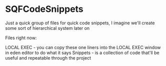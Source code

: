 # SQFCodeSnippets

Just a quick group of files for quick code snippets, I imagine we'll create some sort of hierarchical system later on

Files right now:

LOCAL EXEC - you can copy these one liners into the LOCAL EXEC window in eden editor to do what it says
Snippets - is a collection of code that'll be useful and repeatable through the project
